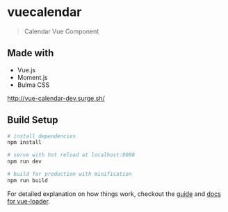 # vuecalendar

> Calendar Vue Component

## Made with
  * Vue.js
  * Moment.js
  * Bulma CSS

http://vue-calendar-dev.surge.sh/

## Build Setup

``` bash
# install dependencies
npm install

# serve with hot reload at localhost:8080
npm run dev

# build for production with minification
npm run build
```

For detailed explanation on how things work, checkout the [guide](http://vuejs-templates.github.io/webpack/) and [docs for vue-loader](http://vuejs.github.io/vue-loader).
